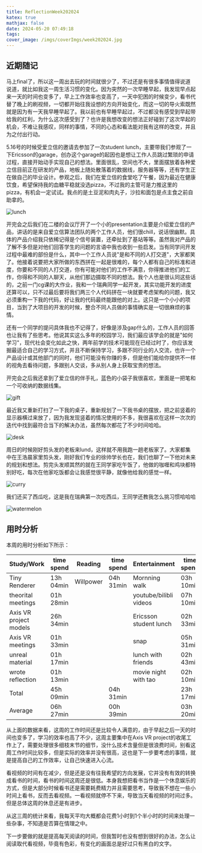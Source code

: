```yaml
---
title: ReflectionWeek202024
katex: true
mathjax: false
date: 2024-05-20 07:49:18
tags:
cover_image: /imgs/coverImgs/week202024.jpg
---
```


## 近期随记

马上final了，所以这一周出去玩的时间就很少了，不过还是有很多事情值得说道说道，就比如我这一周生活习惯的变化。因为突然的一次早睡早起，我发现早点起来一天的时间也变多了，早上工作效率也变高了，一天中犯困的时候变少，看书代替了晚上的刷视频，一切都开始往我设想的方向开始变化，而这一切的导火索既然就是因为有一天我早睡早起了。我以前也有早睡早起过，不过都没有感受到早起带给我的红利，为什么这次感受到了？也许是我想改变的想法正好碰到了这次早起的机会，不难让我感叹，同样的事情，不同的心态和看法能对我有这样的改变，并且为之付出行动。

5.16号的时候受爱立信的邀请去参加了一次student lunch，主要带我们参观了一下Ericsson的garage，创办这个garage的起因也是想让工作人员跳过繁琐的申请过程，直接开始动手实现自己的想法。里面很乱，空间也不大，里面摆放着各种爱立信目前正在研发的产品，地板上随处散落着的数据线，服务器等等，还有学生正在做自己的毕业设计。参观之后，我们在爱立信的食堂吃了午餐，因为最近在健康饮食，希望保持我的血糖平稳就没选pizza，不过我的主管可是力推这里的pizza，有机会一定试试。我点的是土豆泥和肉丸子，沙拉和面包是点主食之前自助拿的。

![lunch](/imgs/ReflectionWeek202024/ericssonMeal.jpg) 

开完会之后我们在二楼的会议厅开了一个小的presentation主要是介绍爱立信的产品，讲话的是来自爱立信算法团队的两个工作人员，他们很chill，说话很幽默。具体的产品介绍我只依稀记得是个信号装置，还牵扯到了基站等等。虽然我对产品的了解不多但是对他们回答学生的问题的言语中我也收到一些启发。当有同学问开发过程中最难的部份是什么，其中一个工作人员说"是和不同的人打交道"，大家都笑了。他接着说要把大家所做的东西拼在一起是很难的，每个人都有自己的标准和进度，你要和不同的人打交道，你有可能对他们的工作不满意，你得推进他们的工作，你得和不同的人聊天，从他们那边摄取不同的想法。我个人也是很认同这些话的，之前一门cg课的大作业，我和一个瑞典同学一起开发，其实功能开发的进度还算可以，只不过最后要将我们两三个人代码拼在一块就要考虑架构的问题，我又必须重构一下我的代码，好让我的代码最终能跟他的对上。这只是一个小小的项目，当到了大项目的开发的时候，整合不同人员做的事情确实是一切很麻烦的事情。

还有一个同学的提问具体我也不记得了，好像是涉及gap什么的，工作人员的回答也让我有了些思考。他说其实这么多年的校园学习，我们最应该学会的就是"如何学习"，现代社会变化如此之快，两年前学的技术可能现在已经过时了，你应该发掘最适合自己的学习方式，并且不断保持学习，多跟不同行业的人交流，也许一个产品设计或其他部门的同时，他们可能没有你赚的多，但是他们能给你提供不一样的视角去看待问题，多跟别人交谈，多从别人身上获取宝贵的想法。

开完会之后我还拿到了爱立信的伴手礼，蓝色的小袋子我很喜欢，里面是一把笔和一个可收纳的数据线集。

![gift](/imgs/ReflectionWeek202024/ericssonGift.jpg) 

最近我又重新打扫了一下我的桌子，重新规划了一下我书桌的摆放，把之前竖着的显示器横过来放了，因为我发现竖着的情况使用的不多，我很喜欢在这样一次次的迭代中找到最符合当下的解决办法，虽然每次都花了不少时间哈哈。

![desk](/imgs/ReflectionWeek202024/cleanDesk.jpg) 

周日的时候刚好剪头发的老板来lund，这样就不用我跑一趟老板家了。大家都集中在王浩晨家里剪头发，刚好我们专业的徐帅学长也在，我们也聊了一下他对未来的规划和想法。剪完头发顺其然的就在王同学家吃午饭了，他做的咖喱和鸡块都特别好吃，每次在他家吃饭都会让我感觉很平静，就像他给我的感觉一样。

![curry](/imgs/ReflectionWeek202024/curry.jpg) 

我们还买了西瓜吃，这是我在瑞典第一次吃西瓜，王同学还教我怎么挑习惯哈哈哈

![watermelon](/imgs/ReflectionWeek202024/watermelon.jpg) 


## 用时分析

本周的用时分析如下所示：

| Study/Work             | time spend | Reading   | time spend | Entertainment          | time spend | Miscellaneous            | time spend |
|------------------------|------------|-----------|------------|------------------------|------------|--------------------------|------------|
| Tiny Renderer          | 13h 04min  | Willpower | 04h 31min  | Mornning walk          | 03h 10min  | cleaning                 | 0h 59min   |
| theorital meetings     | 01h 28min  |           |            | youtube/bilibli videos | 07h 10min  | hair cut                 | 01h 37min  |
| Axis VR project models | 26h 34min  |           |            | Ericsson student lunch | 02h 33min  | bought second hand stuff | 00h 55min  |
| Axis VR meetings       | 01h 33min  |           |            | snap                   | 05h 31min  | cleaning desk            | 01h 26min  |
| unreal material        | 01h 17min  |           |            | lunch with friends     | 02h 43min  | supermarket              | 01h 43min  |
| wrote reflection       | 01h 13min  |           |            | movie night with tao   | 02h 10min  | apply sweden rp          | 00h 47min  |
| Total                  | 45h 09min  |           | 04h 31min  |                        | 23h 17min  |                          | 07h 27min  |
| Average                | 06h 27min  |           | 00h 39min  |                        | 03h 20min  |                          | 01h 04min  |


从上面的数据来看，这周的工作时间还是比较令人满意的，由于早起之后一天的时间也变多了，学习的效率也高了不少，这周主要集中在Axis VR project的收尾工作上了，需要处理很多细枝末节的细节，没什么技术含量但是很浪费时间，别看这周工作时间比较多，但是实际的效率并没有很高，这也是下一步要考虑的事情，就是提高自己的工作效率，让自己快速进入心流。

看视频的时间有在减少，但是还是没有往我希望的方向发展，它并没有有效的转换成看书的时间，看书的时间这周还是很低。本身我想把看书当作是一个休息娱乐的方式，但是大部分时候看书还是需要耗费精力并且需要思考，导致我不想在一些小时间上看书，反而去看视频。一看视频就停不下来，导致当天看视频的时间过多。但是总体这周的休息还是有进步。

从这三周的统计来看，我每天平均大概都会花费1小时到1个半小时的时间来处理一些杂事，不知道是否算在情理之中。

下一步要做的就是提高每天阅读的时间，但我暂时也没有想到很好的办法，怎么让阅读取代看视频，毕竟有色彩，有变化的画面总是好过只有黑白的文字。
